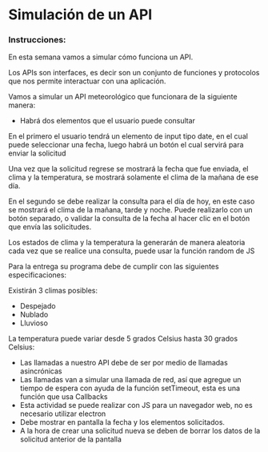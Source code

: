 # Simulación de un API

### Instrucciones:

En esta semana vamos a simular cómo funciona un API. 

Los APIs son interfaces, es decir son un conjunto de funciones y protocolos que nos permite interactuar con una aplicación. 

Vamos a simular un API meteorológico que funcionara de la siguiente manera:

- Habrá dos elementos que el usuario puede consultar 

En el primero el usuario tendrá un elemento de input tipo date, en el cual puede seleccionar una fecha, luego habrá un botón el cual servirá para enviar la solicitud 

Una vez que la solicitud regrese se mostrará la fecha que fue enviada, el clima y la temperatura, se mostrará solamente el clima de la mañana de ese día. 

En el segundo se debe realizar la consulta para el día de hoy, en este caso se mostrará el clima de la mañana, tarde y noche. Puede realizarlo con un botón separado, o validar la consulta de la fecha al hacer clic en el botón que envía las solicitudes. 

Los estados de clima y la temperatura la generarán de manera aleatoria cada vez que se realice una consulta, puede usar la función random de JS

Para la entrega su programa debe de cumplir con las siguientes especificaciones:

Existirán 3 climas posibles:

- Despejado 
- Nublado  
- Lluvioso

La temperatura puede variar desde 5 grados Celsius hasta 30 grados Celsius:

- Las llamadas a nuestro API debe de ser por medio de llamadas asincrónicas
- Las llamadas van a simular una llamada de red, así que agregue un tiempo de espera con ayuda 
  de la función setTimeout, esta es una función que usa Callbacks
- Esta actividad se puede realizar con JS para un navegador web, no es necesario utilizar 
  electron 
- Debe mostrar en pantalla la fecha y los elementos solicitados. 
- A la hora de crear una solicitud nueva se deben de borrar los datos de la solicitud anterior 
  de la pantalla

